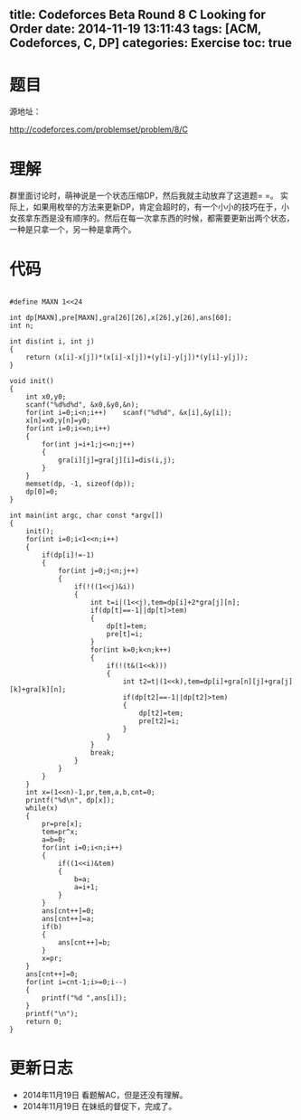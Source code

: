 title: Codeforces Beta Round 8 C Looking for Order
date: 2014-11-19 13:11:43
tags: [ACM, Codeforces, C, DP]
categories: Exercise
toc: true
---
# 题目
源地址：

http://codeforces.com/problemset/problem/8/C

# 理解
群里面讨论时，萌神说是一个状态压缩DP，然后我就主动放弃了这道题= =。
实际上，如果用枚举的方法来更新DP，肯定会超时的，有一个小小的技巧在于，小女孩拿东西是没有顺序的。然后在每一次拿东西的时候，都需要更新出两个状态，一种是只拿一个，另一种是拿两个。

<!-- more -->

# 代码

```

#define MAXN 1<<24

int dp[MAXN],pre[MAXN],gra[26][26],x[26],y[26],ans[60];
int n;

int dis(int i, int j)
{
    return (x[i]-x[j])*(x[i]-x[j])+(y[i]-y[j])*(y[i]-y[j]);
}

void init()
{
    int x0,y0;
	scanf("%d%d%d", &x0,&y0,&n);
	for(int i=0;i<n;i++)    scanf("%d%d", &x[i],&y[i]);
	x[n]=x0,y[n]=y0;
	for(int i=0;i<=n;i++)
    {
        for(int j=i+1;j<=n;j++)
        {
            gra[i][j]=gra[j][i]=dis(i,j);
        }
    }
    memset(dp, -1, sizeof(dp));
    dp[0]=0;
}

int main(int argc, char const *argv[])
{
	init();
	for(int i=0;i<1<<n;i++)
    {
        if(dp[i]!=-1)
        {
            for(int j=0;j<n;j++)
            {
                if(!((1<<j)&i))
                {
                    int t=i|(1<<j),tem=dp[i]+2*gra[j][n];
                    if(dp[t]==-1||dp[t]>tem)
                    {
                        dp[t]=tem;
                        pre[t]=i;
                    }
                    for(int k=0;k<n;k++)
                    {
                        if(!(t&(1<<k)))
                        {
                            int t2=t|(1<<k),tem=dp[i]+gra[n][j]+gra[j][k]+gra[k][n];
                            if(dp[t2]==-1||dp[t2]>tem)
                            {
                                dp[t2]=tem;
                                pre[t2]=i;
                            }
                        }
                    }
                    break;
                }
            }
        }
    }
    int x=(1<<n)-1,pr,tem,a,b,cnt=0;
    printf("%d\n", dp[x]);
    while(x)
    {
        pr=pre[x];
        tem=pr^x;
        a=b=0;
        for(int i=0;i<n;i++)
        {
            if((1<<i)&tem)
            {
                b=a;
                a=i+1;
            }
        }
        ans[cnt++]=0;
        ans[cnt++]=a;
        if(b)
        {
            ans[cnt++]=b;
        }
        x=pr;
    }
    ans[cnt++]=0;
    for(int i=cnt-1;i>=0;i--)
    {
        printf("%d ",ans[i]);
    }
    printf("\n");
	return 0;
}

```

# 更新日志
- 2014年11月19日 看题解AC，但是还没有理解。
- 2014年11月19日 在妹纸的督促下，完成了。
